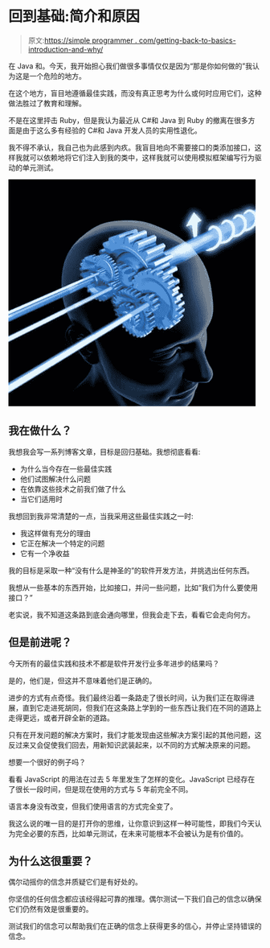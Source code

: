# 回到基础:简介和原因

> 原文:[https://simple programmer . com/getting-back-to-basics-introduction-and-why/](https://simpleprogrammer.com/getting-back-to-basics-introduction-and-why/)

在 Java 和。今天，我开始担心我们做很多事情仅仅是因为“那是你如何做的”我认为这是一个危险的地方。

在这个地方，盲目地遵循最佳实践，而没有真正思考为什么或何时应用它们，这种做法胜过了教育和理解。

不是在这里抨击 Ruby，但是我认为最近从 C#和 Java 到 Ruby 的撤离在很多方面是由于这么多有经验的 C#和 Java 开发人员的实用性退化。

我不得不承认，我自己也为此感到内疚。我盲目地向不需要接口的类添加接口，这样我就可以依赖地将它们注入到我的类中，这样我就可以使用模拟框架编写行为驱动的单元测试。



![back to the basics](img/eccabe4c4a23d7b8deea8b32e3a7b3a3.png "basic")



## 我在做什么？

我想我会写一系列博客文章，目标是回归基础。我想彻底看看:

*   为什么当今存在一些最佳实践
*   他们试图解决什么问题
*   在依靠这些技术之前我们做了什么
*   当它们适用时

我想回到我非常清楚的一点，当我采用这些最佳实践之一时:

*   我这样做有充分的理由
*   它正在解决一个特定的问题
*   它有一个净收益

我的目标是采取一种“没有什么是神圣的”的软件开发方法，并挑选出任何东西。

我想从一些基本的东西开始，比如接口，并问一些问题，比如“我们为什么要使用接口？”

老实说，我不知道这条路到底会通向哪里，但我会走下去，看看它会走向何方。

## 但是前进呢？

今天所有的最佳实践和技术不都是软件开发行业多年进步的结果吗？

是的，他们是，但这并不意味着他们是正确的。

进步的方式有点奇怪。我们最终沿着一条路走了很长时间，认为我们正在取得进展，直到它走进死胡同，但我们在这条路上学到的一些东西让我们在不同的道路上走得更远，或者开辟全新的道路。

只有在开发问题的解决方案时，我们才能发现由这些解决方案引起的其他问题，这反过来又会促使我们回去，用新知识武装起来，以不同的方式解决原来的问题。

想要一个很好的例子吗？

看看 JavaScript 的用法在过去 5 年里发生了怎样的变化。JavaScript 已经存在了很长一段时间，但是现在使用的方式与 5 年前完全不同。

语言本身没有改变，但我们使用语言的方式完全变了。

我这么说的唯一目的是打开你的思维，让你意识到这样一种可能性，即我们今天认为完全必要的东西，比如单元测试，在未来可能根本不会被认为是有价值的。

## 为什么这很重要？

偶尔动摇你的信念并质疑它们是有好处的。

你坚信的任何信念都应该经得起可靠的推理。偶尔测试一下我们自己的信念以确保它们仍然有效是很重要的。

测试我们的信念可以帮助我们在正确的信念上获得更多的信心，并停止坚持错误的信念。